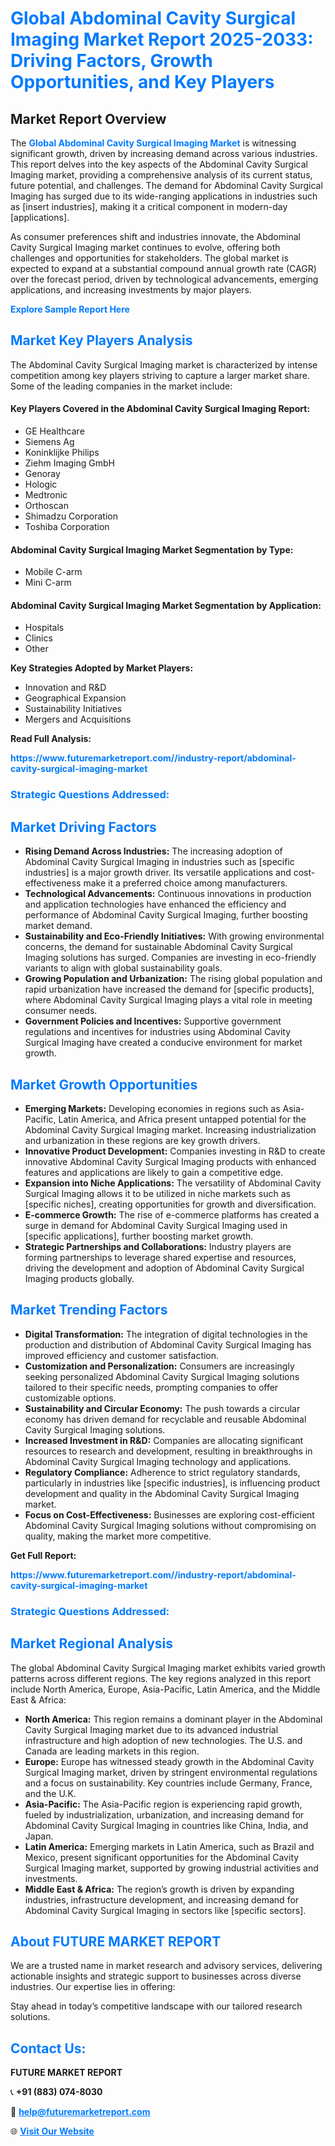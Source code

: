 <h1 style="color: #007BFF;">Global Abdominal Cavity Surgical Imaging Market Report 2025-2033: Driving Factors, Growth Opportunities, and Key Players</h1>

<section id="overview">
<h2>Market Report Overview</h2>
<p>The <a href="https://www.futuremarketreport.com//industry-report/abdominal-cavity-surgical-imaging-market" style="color: #007BFF; text-decoration: none;"><strong>Global Abdominal Cavity Surgical Imaging Market</strong></a> is witnessing significant growth, driven by increasing demand across various industries. This report delves into the key aspects of the Abdominal Cavity Surgical Imaging market, providing a comprehensive analysis of its current status, future potential, and challenges. The demand for Abdominal Cavity Surgical Imaging has surged due to its wide-ranging applications in industries such as [insert industries], making it a critical component in modern-day [applications].</p>
<p>As consumer preferences shift and industries innovate, the Abdominal Cavity Surgical Imaging market continues to evolve, offering both challenges and opportunities for stakeholders. The global market is expected to expand at a substantial compound annual growth rate (CAGR) over the forecast period, driven by technological advancements, emerging applications, and increasing investments by major players.</p>
</section>

<section id="overview">
<p><a href="https://www.futuremarketreport.com//request-sample/reportId=89430" style="color: #007BFF; text-decoration: none;"><strong>Explore Sample Report Here</strong></a></p>
</section>

<section id="key-players">
<h2 style="color: #007BFF;">Market Key Players Analysis</h2>
<p>The Abdominal Cavity Surgical Imaging market is characterized by intense competition among key players striving to capture a larger market share. Some of the leading companies in the market include:</p>
<h4>Key Players Covered in the Abdominal Cavity Surgical Imaging Report:</h4>
<ul><li>GE Healthcare</li><li>Siemens Ag</li><li>Koninklijke Philips</li><li>Ziehm Imaging GmbH</li><li>Genoray</li><li>Hologic</li><li>Medtronic</li><li>Orthoscan</li><li>Shimadzu Corporation</li><li>Toshiba Corporation</li></ul>
<h4>Abdominal Cavity Surgical Imaging Market Segmentation by Type:</h4>
<ul><li>Mobile C-arm</li><li>Mini C-arm</li></ul>

<h4>Abdominal Cavity Surgical Imaging Market Segmentation by Application:</h4>
<ul><li>Hospitals</li><li>Clinics</li><li>Other</li></ul>
<p><strong>Key Strategies Adopted by Market Players:</strong></p>
<ul>
<li>Innovation and R&D</li>
<li>Geographical Expansion</li>
<li>Sustainability Initiatives</li>
<li>Mergers and Acquisitions</li>
</ul>
</section>

<section>
<p><strong>Read Full Analysis: </strong></p><a href="https://www.futuremarketreport.com//industry-report/abdominal-cavity-surgical-imaging-market" style="color: #007BFF; text-decoration: none;"><strong>https://www.futuremarketreport.com//industry-report/abdominal-cavity-surgical-imaging-market</strong></a>
<h3 style="color: #007BFF;">Strategic Questions Addressed:</h3>
</section>

<section id="driving-factors">
<h2 style="color: #007BFF;">Market Driving Factors</h2>
<ul>
<li><strong>Rising Demand Across Industries:</strong> The increasing adoption of Abdominal Cavity Surgical Imaging in industries such as [specific industries] is a major growth driver. Its versatile applications and cost-effectiveness make it a preferred choice among manufacturers.</li>
<li><strong>Technological Advancements:</strong> Continuous innovations in production and application technologies have enhanced the efficiency and performance of Abdominal Cavity Surgical Imaging, further boosting market demand.</li>
<li><strong>Sustainability and Eco-Friendly Initiatives:</strong> With growing environmental concerns, the demand for sustainable Abdominal Cavity Surgical Imaging solutions has surged. Companies are investing in eco-friendly variants to align with global sustainability goals.</li>
<li><strong>Growing Population and Urbanization:</strong> The rising global population and rapid urbanization have increased the demand for [specific products], where Abdominal Cavity Surgical Imaging plays a vital role in meeting consumer needs.</li>
<li><strong>Government Policies and Incentives:</strong> Supportive government regulations and incentives for industries using Abdominal Cavity Surgical Imaging have created a conducive environment for market growth.</li>
</ul>
</section>

<section id="growth-opportunities">
<h2 style="color: #007BFF;">Market Growth Opportunities</h2>
<ul>
<li><strong>Emerging Markets:</strong> Developing economies in regions such as Asia-Pacific, Latin America, and Africa present untapped potential for the Abdominal Cavity Surgical Imaging market. Increasing industrialization and urbanization in these regions are key growth drivers.</li>
<li><strong>Innovative Product Development:</strong> Companies investing in R&D to create innovative Abdominal Cavity Surgical Imaging products with enhanced features and applications are likely to gain a competitive edge.</li>
<li><strong>Expansion into Niche Applications:</strong> The versatility of Abdominal Cavity Surgical Imaging allows it to be utilized in niche markets such as [specific niches], creating opportunities for growth and diversification.</li>
<li><strong>E-commerce Growth:</strong> The rise of e-commerce platforms has created a surge in demand for Abdominal Cavity Surgical Imaging used in [specific applications], further boosting market growth.</li>
<li><strong>Strategic Partnerships and Collaborations:</strong> Industry players are forming partnerships to leverage shared expertise and resources, driving the development and adoption of Abdominal Cavity Surgical Imaging products globally.</li>
</ul>
</section>

<section id="trending-factors">
<h2 style="color: #007BFF;">Market Trending Factors</h2>
<ul>
<li><strong>Digital Transformation:</strong> The integration of digital technologies in the production and distribution of Abdominal Cavity Surgical Imaging has improved efficiency and customer satisfaction.</li>
<li><strong>Customization and Personalization:</strong> Consumers are increasingly seeking personalized Abdominal Cavity Surgical Imaging solutions tailored to their specific needs, prompting companies to offer customizable options.</li>
<li><strong>Sustainability and Circular Economy:</strong> The push towards a circular economy has driven demand for recyclable and reusable Abdominal Cavity Surgical Imaging solutions.</li>
<li><strong>Increased Investment in R&D:</strong> Companies are allocating significant resources to research and development, resulting in breakthroughs in Abdominal Cavity Surgical Imaging technology and applications.</li>
<li><strong>Regulatory Compliance:</strong> Adherence to strict regulatory standards, particularly in industries like [specific industries], is influencing product development and quality in the Abdominal Cavity Surgical Imaging market.</li>
<li><strong>Focus on Cost-Effectiveness:</strong> Businesses are exploring cost-efficient Abdominal Cavity Surgical Imaging solutions without compromising on quality, making the market more competitive.</li>
</ul>
</section>

<section>
<p><strong>Get Full Report: </strong></p><a href="https://www.futuremarketreport.com//industry-report/abdominal-cavity-surgical-imaging-market" style="color: #007BFF; text-decoration: none;"><strong>https://www.futuremarketreport.com//industry-report/abdominal-cavity-surgical-imaging-market</strong></a>
<h3 style="color: #007BFF;">Strategic Questions Addressed:</h3>
</section>


<section id="regional-analysis">
<h2 style="color: #007BFF;">Market Regional Analysis</h2>
<p>The global Abdominal Cavity Surgical Imaging market exhibits varied growth patterns across different regions. The key regions analyzed in this report include North America, Europe, Asia-Pacific, Latin America, and the Middle East & Africa:</p>
<ul>
<li><strong>North America:</strong> This region remains a dominant player in the Abdominal Cavity Surgical Imaging market due to its advanced industrial infrastructure and high adoption of new technologies. The U.S. and Canada are leading markets in this region.</li>
<li><strong>Europe:</strong> Europe has witnessed steady growth in the Abdominal Cavity Surgical Imaging market, driven by stringent environmental regulations and a focus on sustainability. Key countries include Germany, France, and the U.K.</li>
<li><strong>Asia-Pacific:</strong> The Asia-Pacific region is experiencing rapid growth, fueled by industrialization, urbanization, and increasing demand for Abdominal Cavity Surgical Imaging in countries like China, India, and Japan.</li>
<li><strong>Latin America:</strong> Emerging markets in Latin America, such as Brazil and Mexico, present significant opportunities for the Abdominal Cavity Surgical Imaging market, supported by growing industrial activities and investments.</li>
<li><strong>Middle East & Africa:</strong> The region’s growth is driven by expanding industries, infrastructure development, and increasing demand for Abdominal Cavity Surgical Imaging in sectors like [specific sectors].</li>
</ul>
</section>

<footer>
<h2 style="color: #007BFF;">About FUTURE MARKET REPORT</h2>
<p>We are a trusted name in market research and advisory services, delivering actionable insights and strategic support to businesses across diverse industries. Our expertise lies in offering:</p>

<p>Stay ahead in today’s competitive landscape with our tailored research solutions.</p>

<h2 style="color: #007BFF;">Contact Us:</h2>
<p><strong>FUTURE MARKET REPORT</strong></p>
<p>📞 <strong>+91 (883) 074-8030</strong></p>
<p>📧 <strong><a href="mailto:help@futuremarketreport.com" style="color: #007BFF;">help@futuremarketreport.com</a></strong></p>
<p>🌐 <strong><a href="https://www.futuremarketreport.com/" style="color: #007BFF;">Visit Our Website</a></strong></p>
</footer>